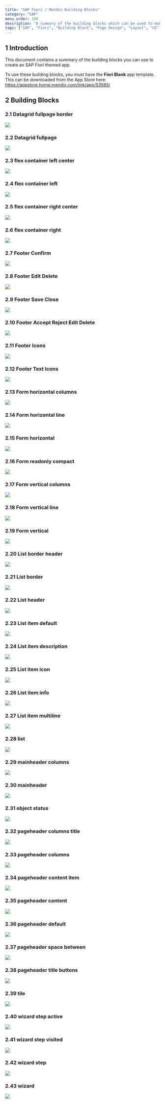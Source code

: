 ```yaml
---
title: "SAP Fiori / Mendix Building Blocks"
category: "SAP"
menu_order: 100
description: "A summary of the building blocks which can be used to make an SAP Fiori themed app"
tags: ["SAP", "Fiori", "Building Block", "Page Design", "Layout", "UI", "UX"]
---
```


## 1 Introduction

This document contains a summary of the building blocks you can use to create an SAP Fiori themed app.

To use these building blocks, you must have the **Fiori Blank** app template. This can be downloaded from the App Store here: https://appstore.home.mendix.com/link/app/53585/

## 2 Building Blocks

### 2.1 Datagrid fullpage border

![](attachments\\sap-fiori-building-blocks/media/image1.png)

### 2.2 Datagrid fullpage

![](attachments\\sap-fiori-building-blocks/media/image2.png)

### 2.3 flex container left center

![](attachments\\sap-fiori-building-blocks/media/image3.png)

### 2.4 flex container left

![](attachments\\sap-fiori-building-blocks/media/image4.png)

### 2.5 flex container right center

![](attachments\\sap-fiori-building-blocks/media/image5.png)

### 2.6 flex container right

![](attachments\\sap-fiori-building-blocks/media/image6.png)

### 2.7 Footer Confirm

![](attachments\\sap-fiori-building-blocks/media/image7.png)

### 2.8 Footer Edit Delete

![](attachments\\sap-fiori-building-blocks/media/image8.png)

### 2.9 Footer Save Close

![](attachments\\sap-fiori-building-blocks/media/image9.png)

### 2.10 Footer Accept Reject Edit Delete

![](attachments\\sap-fiori-building-blocks/media/image10.png)

### 2.11 Footer Icons

![](attachments\\sap-fiori-building-blocks/media/image11.png)

### 2.12 Footer Text Icons

![](attachments\\sap-fiori-building-blocks/media/image12.png)

### 2.13 Form horizontal columns

![](attachments\\sap-fiori-building-blocks/media/image13.png)

### 2.14 Form horizontal line

![](attachments\\sap-fiori-building-blocks/media/image14.png)

### 2.15 Form horizontal

![](attachments\\sap-fiori-building-blocks/media/image15.png)

### 2.16 Form readonly compact

![](attachments\\sap-fiori-building-blocks/media/image16.png)

### 2.17 Form vertical columns

![](attachments\\sap-fiori-building-blocks/media/image17.png)

### 2.18 Form vertical line

![](attachments\\sap-fiori-building-blocks/media/image18.png)

### 2.19 Form vertical

![](attachments\\sap-fiori-building-blocks/media/image19.png)

### 2.20 List border header

![](attachments\\sap-fiori-building-blocks/media/image20.png)

### 2.21 List border

![](attachments\\sap-fiori-building-blocks/media/image21.png)

### 2.22 List header

![](attachments\\sap-fiori-building-blocks/media/image22.png)

### 2.23 List item default

![](attachments\\sap-fiori-building-blocks/media/image23.png)

### 2.24 List item description

![](attachments\\sap-fiori-building-blocks/media/image24.png)

### 2.25 List item icon

![](attachments\\sap-fiori-building-blocks/media/image25.png)

### 2.26 List item info

![](attachments\\sap-fiori-building-blocks/media/image26.png)

### 2.27 List item multiline

![](attachments\\sap-fiori-building-blocks/media/image27.png)

### 2.28 list

![](attachments\\sap-fiori-building-blocks/media/image28.png)

### 2.29 mainheader columns

![](attachments\\sap-fiori-building-blocks/media/image29.png)

### 2.30 mainheader

![](attachments\\sap-fiori-building-blocks/media/image30.png)

### 2.31 object status

![](attachments\\sap-fiori-building-blocks/media/image31.png)

### 2.32 pageheader columns title

![](attachments\\sap-fiori-building-blocks/media/image32.png)

### 2.33 pageheader columns

![](attachments\\sap-fiori-building-blocks/media/image33.png)

### 2.34 pageheader content item

![](attachments\\sap-fiori-building-blocks/media/image34.png)

### 2.35 pageheader content

![](attachments\\sap-fiori-building-blocks/media/image35.png)

### 2.36 pageheader default

![](attachments\\sap-fiori-building-blocks/media/image36.png)

### 2.37 pageheader space between

![](attachments\\sap-fiori-building-blocks/media/image37.png)

### 2.38 pageheader title buttons

![](attachments\\sap-fiori-building-blocks/media/image38.png)

### 2.39 tile

![](attachments\\sap-fiori-building-blocks/media/image39.png)

### 2.40 wizard step active

![](attachments\\sap-fiori-building-blocks/media/image40.png)

### 2.41 wizard step visited

![](attachments\\sap-fiori-building-blocks/media/image41.png)

### 2.42 wizard step

![](attachments\\sap-fiori-building-blocks/media/image42.png)

### 2.43 wizard

![](attachments\\sap-fiori-building-blocks/media/image43.png)
